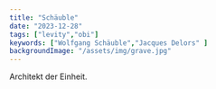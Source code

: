 ```yaml
---
title: "Schäuble"
date: "2023-12-28"
tags: ["levity","obi"]
keywords: ["Wolfgang Schäuble","Jacques Delors" ]
backgroundImage: "/assets/img/grave.jpg"
---
```

Architekt der Einheit.

